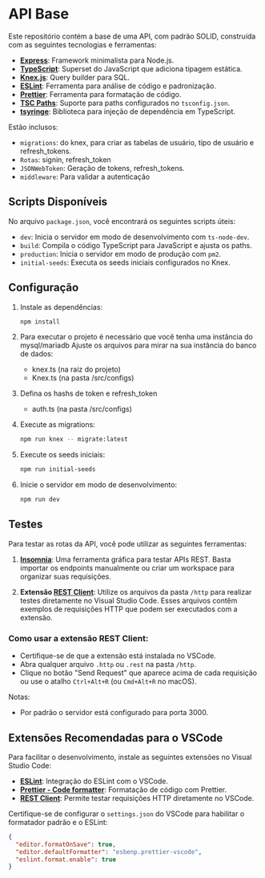 # API Base

Este repositório contém a base de uma API, com padrão SOLID, construída com as seguintes tecnologias e ferramentas:

- **[Express](https://expressjs.com/)**: Framework minimalista para Node.js.
- **[TypeScript](https://www.typescriptlang.org/)**: Superset do JavaScript que adiciona tipagem estática.
- **[Knex.js](https://knexjs.org/)**: Query builder para SQL.
- **[ESLint](https://eslint.org/)**: Ferramenta para análise de código e padronização.
- **[Prettier](https://prettier.io/)**: Ferramenta para formatação de código.
- **[TSC Paths](https://github.com/dividab/tscpaths)**: Suporte para paths configurados no `tsconfig.json`.
- **[tsyringe](https://github.com/microsoft/tsyringe)**: Biblioteca para injeção de dependência em TypeScript.



Estão inclusos:
- `migrations`: do knex, para criar as tabelas de usuário, tipo de usuário e refresh_tokens.
- `Rotas`: signin, refresh_token
- `JSONWebToken`: Geração de tokens, refresh_tokens.
- `middleware`: Para validar a autenticação

## Scripts Disponíveis

No arquivo `package.json`, você encontrará os seguintes scripts úteis:

- `dev`: Inicia o servidor em modo de desenvolvimento com `ts-node-dev`.
- `build`: Compila o código TypeScript para JavaScript e ajusta os paths.
- `production`: Inicia o servidor em modo de produção com `pm2`.
- `initial-seeds`: Executa os seeds iniciais configurados no Knex.

## Configuração

1. Instale as dependências:
    ```bash
    npm install
    ```

2. Para executar o projeto é necessário que você tenha uma instância do mysql/mariadb
   Ajuste os arquivos para mirar na sua instância do banco de dados: 
   - knex.ts (na raiz do projeto)
   - Knex.ts (na pasta /src/configs)

3. Defina os hashs de token e refresh_token
   - auth.ts (na pasta /src/configs)

3. Execute as migrations:
    ```bash
    npm run knex -- migrate:latest
    ```
4. Execute os seeds iniciais:
    ```bash
    npm run initial-seeds
    ```  
5. Inicie o servidor em modo de desenvolvimento:
    ```bash
    npm run dev
    ```  

## Testes

Para testar as rotas da API, você pode utilizar as seguintes ferramentas:

1. **[Insomnia](https://insomnia.rest/)**: Uma ferramenta gráfica para testar APIs REST. Basta importar os endpoints manualmente ou criar um workspace para organizar suas requisições.

2. **Extensão [REST Client](https://marketplace.visualstudio.com/items?itemName=humao.rest-client)**: Utilize os arquivos da pasta `/http` para realizar testes diretamente no Visual Studio Code. Esses arquivos contêm exemplos de requisições HTTP que podem ser executados com a extensão.

### Como usar a extensão REST Client:

- Certifique-se de que a extensão está instalada no VSCode.
- Abra qualquer arquivo `.http` ou `.rest` na pasta `/http`.
- Clique no botão "Send Request" que aparece acima de cada requisição ou use o atalho `Ctrl+Alt+R` (ou `Cmd+Alt+R` no macOS).


Notas:
- Por padrão o servidor está configurado para porta 3000.



## Extensões Recomendadas para o VSCode

Para facilitar o desenvolvimento, instale as seguintes extensões no Visual Studio Code:

- **[ESLint](https://marketplace.visualstudio.com/items?itemName=dbaeumer.vscode-eslint)**: Integração do ESLint com o VSCode.
- **[Prettier - Code formatter](https://marketplace.visualstudio.com/items?itemName=esbenp.prettier-vscode)**: Formatação de código com Prettier.
- **[REST Client](https://marketplace.visualstudio.com/items?itemName=humao.rest-client)**: Permite testar requisições HTTP diretamente no VSCode.


Certifique-se de configurar o `settings.json` do VSCode para habilitar o formatador padrão e o ESLint:

```json
{
  "editor.formatOnSave": true,
  "editor.defaultFormatter": "esbenp.prettier-vscode",
  "eslint.format.enable": true
}
```




